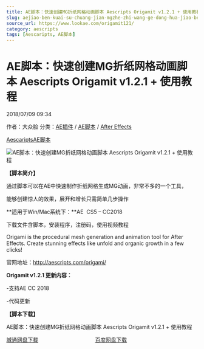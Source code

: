 ```yaml
---
title: AE脚本：快速创建MG折纸网格动画脚本 Aescripts Origamit v1.2.1 + 使用教程
slug: aejiao-ben-kuai-su-chuang-jian-mgzhe-zhi-wang-ge-dong-hua-jiao-ben-aescripts-origamit-v1-2-1-shi-yong-jiao-cheng
source_url: https://www.lookae.com/origamit121/
category: aescripts
tags: [Aescaripts, AE脚本]
---
```

# AE脚本：快速创建MG折纸网格动画脚本 Aescripts Origamit v1.2.1 + 使用教程

2018/07/09 09:34

作者：大众脸
分类：[AE插件](https://www.lookae.com/after-effects/aechajian/) / [AE脚本](https://www.lookae.com/after-effects/aescripts/) / [After Effects](https://www.lookae.com/after-effects/)

[Aescaripts](https://www.lookae.com/tag/aescaripts/)[AE脚本](https://www.lookae.com/tag/ae%e8%84%9a%e6%9c%ac/)

![AE脚本：快速创建MG折纸网格动画脚本 Aescripts Origamit v1.2.1 + 使用教程](https://www.lookae.com/wp-content/uploads/2016/05/origami.jpg "AE脚本：快速创建MG折纸网格动画脚本 Aescripts Origamit v1.2.1 + 使用教程-LookAE.com")

**【脚本简介】**

通过脚本可以在AE中快速制作折纸网格生成MG动画，非常不多的一个工具，

能够创建惊人的效果，展开和增长只需简单几步操作

**适用于Win/Mac系统下：**AE  CS5 – CC2018

下载文件含脚本，安装程序，注册码，使用视频教程

Origami is the procedural mesh generation and animation tool for After Effects. Create stunning effects like unfold and organic growth in a few clicks!

官网地址：http://aescripts.com/origami/

**Origamit v1.2.1 更新内容：**

-支持AE CC 2018

-代码更新

**【脚本下载】**

AE脚本：快速创建MG折纸网格动画脚本 Aescripts Origamit v1.2.1 + 使用教程

[城通网盘下载](https://lookae.ctfile.com/fs/680462-297761250)                                      [百度网盘下载](https://pan.baidu.com/s/1SSzvcLiWvqKaEIPHxrdz-Q)
